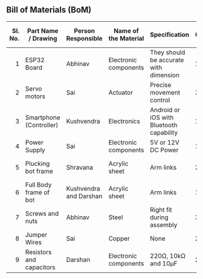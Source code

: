 ## Bill of Materials (BoM)

|Sl. No. | Part Name / Drawing           | Person Responsible     | Name of the Material     | Specification                               | Qty | Fabrication Process if Needed     |
|--------:|-------------------------------|-------------------------|---------------------------|---------------------------------------------|-----|-----------------------------------|
| 1       | ESP32 Board                   | Abhinav                 | Electronic components     | They should be accurate with dimension       | 1   | None                              |
| 2       | Servo motors                  | Sai                     | Actuator                  | Precise movement control                     | 3   | None                              |
| 3       | Smartphone (Controller)       | Kushvendra              | Electronics               | Android or iOS with Bluetooth capability     | 1   | None                              |
| 4       | Power Supply                  | Sai                     | Electronic components     | 5V or 12V DC Power                           | 1   | None                              |
| 5       | Plucking bot frame            | Shravana                | Acrylic sheet             | Arm links                                    | 2   | 3D print and laser cut            |
| 6       | Full Body frame of bot        | Kushvendra and Darshan  | Acrylic sheet             | Arm links                                    | 10  | 3D print and laser cut            |
| 7       | Screws and nuts               | Abhinav                 | Steel                     | Right fit during assembly                    | 30  | None                              |
| 8       | Jumper Wires                  | Sai                     | Copper                    | None                                         | 20  | None                              |
| 9       | Resistors and capacitors      | Darshan                 | Electronic components     | 220Ω, 10kΩ and 10μF                          | 2   | None                              |
